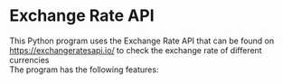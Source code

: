 # Exchange Rate API  
This Python program uses the Exchange Rate API that can be found on https://exchangeratesapi.io/ to check the exchange rate of different currencies  
The program has the following features:
